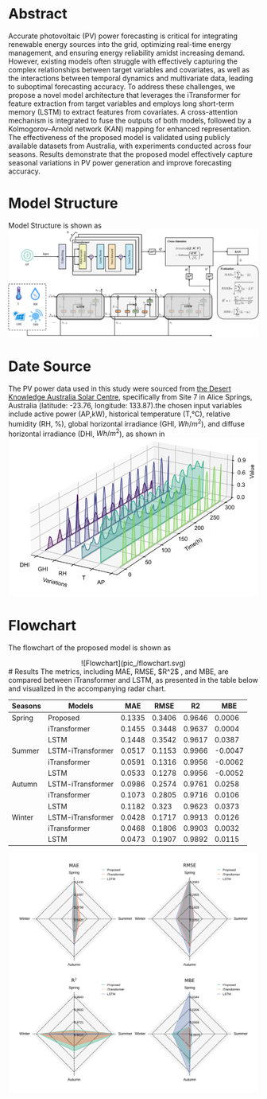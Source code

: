 # Abstract
Accurate photovoltaic (PV) power forecasting is critical for integrating renewable energy sources into the grid, optimizing real-time energy management, and ensuring energy reliability amidst increasing demand. However, existing models often struggle with effectively capturing the complex relationships between target variables and covariates, as well as the interactions between temporal dynamics and multivariate data, leading to suboptimal forecasting accuracy. To address these challenges, we propose a novel model architecture that leverages the iTransformer for feature extraction from target variables and employs long short-term memory (LSTM) to extract features from covariates. A cross-attention mechanism is integrated to fuse the outputs of both models, followed by a Kolmogorov–Arnold network (KAN) mapping for enhanced representation. The effectiveness of the proposed model is validated using publicly available datasets from Australia, with experiments conducted across four seasons. Results demonstrate that the proposed model effectively capture seasonal variations in PV power generation and improve forecasting accuracy.
# Model Structure
Model Structure is shown as  ![Model Structure](pic_/model_final.svg )
# Date Source
The PV power data used in this study were sourced from [the Desert Knowledge Australia Solar Centre](https://dkasolarcentre.com.au/), specifically from Site 7 in Alice Springs, Australia (latitude: -23.76, longitude: 133.87).the chosen input variables include active power (AP,kW), historical temperature (T,℃), relative humidity (RH, %), global horizontal irradiance (GHI, $Wh/m^2$), and diffuse horizontal irradiance (DHI, $Wh/m^2$), as shown in ![data distribution](pic_/data_dis.svg)
# Flowchart
The flowchart of the proposed model is shown as 
<div align=center> ![Flowchart](pic_/flowchart.svg)</div>
# Results
The metrics, including MAE, RMSE, $R^2$ , and MBE, are compared between iTransformer and LSTM, as presented in the table below and visualized in the accompanying radar chart.

| Seasons | Models            | MAE    | RMSE   | R2     | MBE      |
|---------|-------------------|--------|--------|--------|----------|
| Spring  | Proposed          | 0.1335 | 0.3406 | 0.9646 | 0.0006   |
|         | iTransformer      | 0.1455 | 0.3448 | 0.9637 | 0.0004   |
|         | LSTM              | 0.1448 | 0.3542 | 0.9617 | 0.0387   |
| Summer  | LSTM-iTransformer | 0.0517 | 0.1153 | 0.9966 | -0.0047  |
|         | iTransformer      | 0.0591 | 0.1316 | 0.9956 | -0.0062  |
|         | LSTM              | 0.0533 | 0.1278 | 0.9956 | -0.0052  |
| Autumn  | LSTM-iTransformer | 0.0986 | 0.2574 | 0.9761 | 0.0258   |
|         | iTransformer      | 0.1073 | 0.2805 | 0.9716 | 0.0106   |
|         | LSTM              | 0.1182 | 0.323  | 0.9623 | 0.0373   |
| Winter  | LSTM-iTransformer | 0.0428 | 0.1717 | 0.9913 | 0.0126   |
|         | iTransformer      | 0.0468 | 0.1806 | 0.9903 | 0.0032   |
|         | LSTM              | 0.0473 | 0.1907 | 0.9892 | 0.0115   |




![metrics_radar](pic_/radar.svg)
